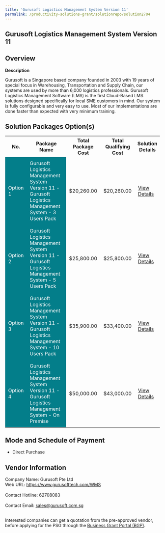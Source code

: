 ```yaml
---
title: 'Gurusoft Logistics Management System Version 11'
permalink: /productivity-solutions-grant/solutionrepo/solution2704
---
```


## Gurusoft Logistics Management System Version 11

## Overview

**Description**

Gurusoft is a Singapore based company founded in 2003 with 19 years of special focus in Warehousing, Transportation and Supply Chain, our systems are used by more than 6,000 logistics professionals.
Gurusoft Logistics Management Software (LMS) is the first Cloud-Based LMS solutions designed specifically for local SME customers in mind.  Our system is fully configurable and very easy to use. Most of our implementations are done faster than expected with very minimum training.

## Solution Packages Option(s)

<table>
<tr>
<th><b>No.</b></th>
<th><b>Package Name</b></th>
<th><b>Total Package Cost</b></th>
<th><b>Total Qualifying Cost</b></th>
<th><b>Solution Details</b></th>
</tr>
<tr>
<td style='padding: 10px; background-color: #037E8A; color: #FFFFFF;'>Option 1</td>
<td style='padding: 10px; background-color: #037E8A; color: #FFFFFF;'>Gurusoft Logistics Management System Version 11 - Gurusoft Logistics Management System -  3 Users Pack</td>
<td style='padding: 10px;'>$20,260.00</td>
<td style='padding: 10px;'>$20,260.00</td>
<td style='padding: 10px;'><a href='https://www.gobusiness.gov.sg/images/psg/Gurusoft_20210253_Desensitised_Annex_3_Part_1.pdf' target='_blank'>View Details</a></td>
</tr>
<tr>
<td style='padding: 10px; background-color: #037E8A; color: #FFFFFF;'>Option 2</td>
<td style='padding: 10px; background-color: #037E8A; color: #FFFFFF;'>Gurusoft Logistics Management System Version 11 - Gurusoft Logistics Management System - 5 Users Pack</td>
<td style='padding: 10px;'>$25,800.00</td>
<td style='padding: 10px;'>$25,800.00</td>
<td style='padding: 10px;'><a href='https://www.gobusiness.gov.sg/images/psg/Gurusoft_20210253_Desensitised_Annex_3_Part_2.pdf' target='_blank'>View Details</a></td>
</tr>
<tr>
<td style='padding: 10px; background-color: #037E8A; color: #FFFFFF;'>Option 3</td>
<td style='padding: 10px; background-color: #037E8A; color: #FFFFFF;'>Gurusoft Logistics Management System Version 11 - Gurusoft Logistics Management System - 10 Users Pack</td>
<td style='padding: 10px;'>$35,900.00</td>
<td style='padding: 10px;'>$33,400.00</td>
<td style='padding: 10px;'><a href='https://www.gobusiness.gov.sg/images/psg/Gurusoft_20210253_Desensitised_Annex_3_Part_3.pdf' target='_blank'>View Details</a></td>
</tr>
<tr>
<td style='padding: 10px; background-color: #037E8A; color: #FFFFFF;'>Option 4</td>
<td style='padding: 10px; background-color: #037E8A; color: #FFFFFF;'>Gurusoft Logistics Management System Version 11 - Gurusoft Logistics Management System - On Premise </td>
<td style='padding: 10px;'>$50,000.00</td>
<td style='padding: 10px;'>$43,000.00</td>
<td style='padding: 10px;'><a href='https://www.gobusiness.gov.sg/images/psg/Gurusoft_20210253_Desensitised_Annex_3_Part_4.pdf' target='_blank'>View Details</a></td>
</tr>
</table>

## Mode and Schedule of Payment

 - Direct Purchase

## Vendor Information

 Company Name: Gurusoft Pte Ltd<br>Web URL: https://www.gurusofttech.com/WMS <br><br>Contact Hotline: 62708083 <br><br>Contact Email: sales@gurusoft.com.sg <br><br>

Interested companies can get a quotation from the pre-approved vendor, before applying for the PSG through the <a href='https://www.businessgrants.gov.sg/' target='_blank' rel='noopener'>Business Grant Portal (BGP)</a>.

<script src="/jquery/resize-tables.js"></script>
